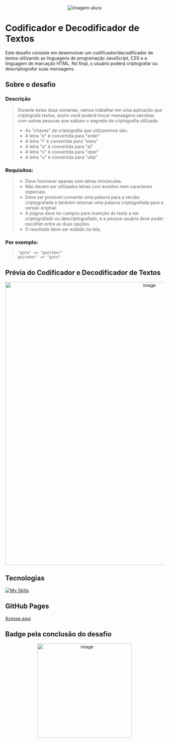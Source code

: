 <p align="center">
  <img src="https://github.com/jessyferrs/codificador-decodificador-alura/assets/121064773/84f4084e-b6ae-4fec-b25f-f68d68d2b6a0" alt="imagem-alura">
</p>

# Codificador e Decodificador de Textos

Este desafio consiste em desenvolver um codificador/decodificador de textos utilizando as linguagens de programação JavaScript, CSS e a linguagem de marcação HTML. No final, o usuário poderá criptografar ou descriptografar suas mensagens.

## Sobre o desafio

### Descrição

> Durante estas duas semanas, vamos trabalhar em uma aplicação que criptografa textos, assim você poderá trocar mensagens secretas com outras pessoas que saibam o segredo da criptografia utilizada.
>
> - As "chaves" de criptografia que utilizaremos são:
> - A letra "e" é convertida para "enter"
> - A letra "i" é convertida para "imes"
> - A letra "a" é convertida para "ai"
> - A letra "o" é convertida para "ober"
> - A letra "u" é convertida para "ufat"
>
### Requisitos:
> - Deve funcionar apenas com letras minúsculas.
> - Não devem ser utilizados letras com acentos nem caracteres especiais.
> - Deve ser possível converter uma palavra para a versão criptografada e também retornar uma palavra criptografada para a versão original.
> - A página deve ter campos para inserção do texto a ser criptografado ou descriptografado, e a pessoa usuária deve poder escolher entre as duas opções.
> - O resultado deve ser exibido na tela.

### Por exemplo:
> ```
> "gato" => "gaitober"
> gaitober" => "gato"
> ```

## Prévia do Codificador e Decodificador de Textos

<p align="center">
    <img src="https://github.com/jessyferrs/codificador-decodificador-alura/assets/121064773/fe6c2e87-dcb7-4814-ab68-9f647dcc2d61" alt="image" width="900">
</p>

## Tecnologias
[![My Skills](https://skillicons.dev/icons?i=js,html,css,vscode)](https://skillicons.dev)

## GitHub Pages
[Acesse aqui](https://jessyferrs.github.io/codificador-decodificador-alura/)

## Badge pela conclusão do desafio
<p align="center">
    <img src="https://github.com/jessyferrs/codificador-decodificador-alura/assets/121064773/b1a5b728-222e-4740-9fcd-557a77bec45a" alt="image" width="300">
</p>


